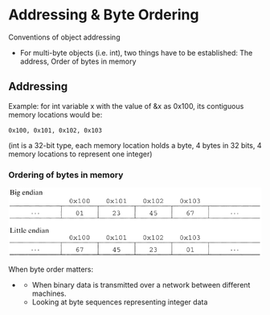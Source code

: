 # Addressing & Byte Ordering

Conventions of object addressing

* For multi-byte objects \(i.e. int\), two things have to be established:
  The address, Order of bytes in memory

## Addressing

Example: for int variable x with the value of &x as 0x100, its contiguous memory locations would be:

```
0x100, 0x101, 0x102, 0x103
```

\(int is a 32-bit type, each memory location holds a byte, 4 bytes in 32 bits, 4 memory locations to represent one integer\)

### Ordering of bytes in memory

![](/assets/byte-order-1.png)

When byte order matters:

* * When binary data is transmitted over a network between different machines.
  * Looking at byte sequences representing integer data



